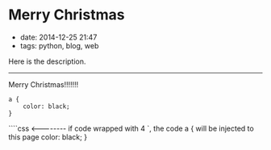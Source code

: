 # Merry Christmas

- date: 2014-12-25 21:47
- tags: python, blog, web

Here is the description.

--------------------------

Merry Christmas!!!!!!!


```                            
a {
    color: black;
}
```

````css                         <-------- if code wrapped with 4 `, the code
a {                                       will be injected to this page
    color: black;
}
````
